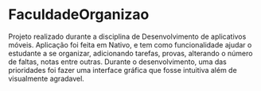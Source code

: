 # FaculdadeOrganizao
Projeto realizado durante a disciplina de Desenvolvimento de aplicativos móveis.
Aplicação foi feita em Nativo, e tem como funcionalidade ajudar o estudante a se organizar, adicionando tarefas, provas, alterando o número
de faltas, notas entre outras.
Durante o desenvolvimento, uma das prioridades foi fazer uma interface gráfica que fosse intuitiva além de visualmente agradavel.
